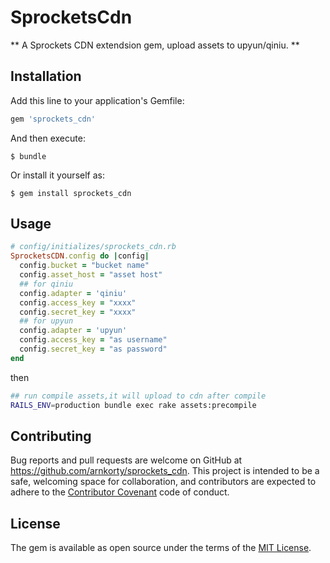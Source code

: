 # SprocketsCdn

** A Sprockets CDN extendsion gem, upload assets to  upyun/qiniu. **

## Installation

Add this line to your application's Gemfile:

```ruby
gem 'sprockets_cdn'
```

And then execute:

    $ bundle

Or install it yourself as:

    $ gem install sprockets_cdn

## Usage
```ruby
# config/initializes/sprockets_cdn.rb
SprocketsCDN.config do |config|
  config.bucket = "bucket name"
  config.asset_host = "asset host"
  ## for qiniu
  config.adapter = 'qiniu'
  config.access_key = "xxxx"
  config.secret_key = "xxxx"
  ## for upyun
  config.adapter = 'upyun'
  config.access_key = "as username"
  config.secret_key = "as password"
end
```
then
```bash
## run compile assets,it will upload to cdn after compile
RAILS_ENV=production bundle exec rake assets:precompile
```

## Contributing

Bug reports and pull requests are welcome on GitHub at https://github.com/arnkorty/sprockets_cdn. This project is intended to be a safe, welcoming space for collaboration, and contributors are expected to adhere to the [Contributor Covenant](contributor-covenant.org) code of conduct.


## License

The gem is available as open source under the terms of the [MIT License](http://opensource.org/licenses/MIT).
